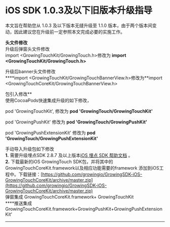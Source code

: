 # iOS SDK 1.0.3及以下旧版本升级指导

本文旨在帮助您从 1.0.3 及以下版本无缝升级至 1.1.0 版本，由于两个版本间变动，因此建议您在升级前一定参照本文完成必要的实施工作。  
  
**头文件修改**  
升级后弹窗头文件修改  
import &lt;GrowingTouchKit/GrowingTouch.h&gt;修改为 **import &lt;GrowingTouchKit/GrowingTouch.h&gt;**  
  
升级后banner头文件修改  
****import &lt;GrowingTouchKit/GrowingTouchBannerView.h&gt;修改为**import &lt;GrowingTouchCoreKit/GrowingTouchBannerView.h&gt;  
  
  
  
包引入修改**  
使用CocoaPods快速集成升级的如下修改，

pod 'GrowingTouchKit', 修改为  **pod 'GrowingTouch/GrowingTouchKit'**

pod 'GrowingPushKit'  修改为  **pod 'GrowingTouch/GrowingPushKit'**

pod 'GrowingPushExtensionKit' 修改为 **pod 'GrowingTouch/GrowingPushExtensionKit'**  
  
  
手动导入升级包如下修改  
**1.** 需要升级埋点SDK 2.8.7 及以上版本[iOS 埋点 SDK 帮助文档](https://docs.growingio.com/docs/sdk-integration/ios-sdk/ios-mai-dian-sdk) 。  
**2.** 下载最新的iOS GrowingTouch SDK包，并将其中的GrowingTouchCoreKit.framework以及相应功能需要的framework 添加到iOS工程中。下载链接：[https://github.com/growingio/GrowingSDK-iOS-GrowingTouchCoreKit/archive/master.zip](https://github.com/growingio/GrowingSDK-iOS-GrowingTouchCoreKit/archive/master.zip)  
 弹窗集成 GrowingTouchCoreKit.framework+ GrowingTouchKit  
 ****推送集成GrowingTouchCoreKit.framework+GrowingPushKit+GrowingPushExtensionKit'

  
  
****

